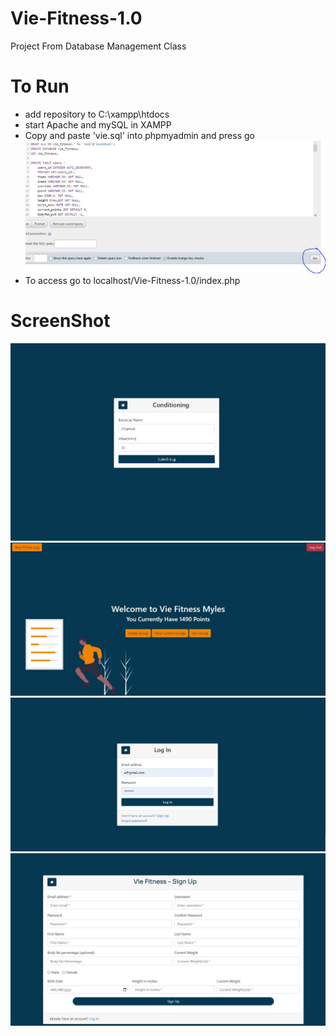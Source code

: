 # Vie-Fitness-1.0

Project From Database Management Class

# To Run

- add repository to C:\xampp\htdocs
- start Apache and mySQL in XAMPP
- Copy and paste 'vie.sql' into phpmyadmin and press go
  ![alt text](screenshots/RunVie.JPG "Run vie.sql")
- To access go to localhost/Vie-Fitness-1.0/index.php

# ScreenShot

![alt text](screenshots/Conditioninglog.JPG "Conditioning Log")
![alt text](screenshots/index.jpg "Home")
![alt text](screenshots/Login.JPG "Login")
![alt text](screenshots/Signup.JPG "Signup")
